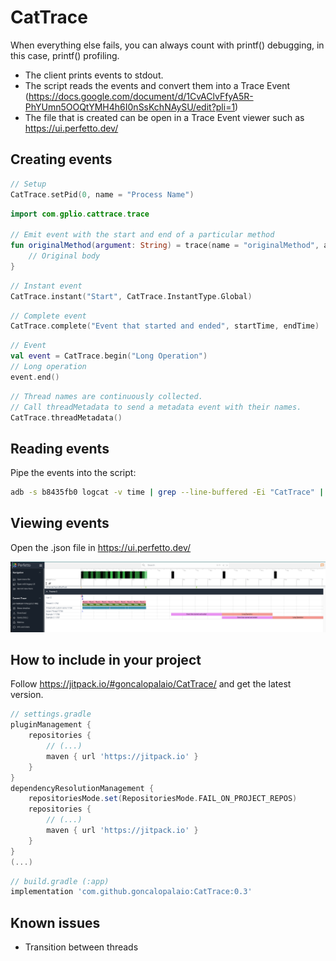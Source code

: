 # CatTrace

When everything else fails, you can always count with printf() debugging, in this case, printf() profiling.

- The client prints events to stdout.
- The script reads the events and convert them into a Trace Event (https://docs.google.com/document/d/1CvAClvFfyA5R-PhYUmn5OOQtYMH4h6I0nSsKchNAySU/edit?pli=1)
- The file that is created can be open in a Trace Event viewer such as https://ui.perfetto.dev/

## Creating events

```kotlin
// Setup
CatTrace.setPid(0, name = "Process Name")    
```

```kotlin
import com.gplio.cattrace.trace

// Emit event with the start and end of a particular method
fun originalMethod(argument: String) = trace(name = "originalMethod", arguments = mapOf("argument" to argument)) {
    // Original body
}
```

```kotlin
// Instant event
CatTrace.instant("Start", CatTrace.InstantType.Global)
```

```kotlin
// Complete event
CatTrace.complete("Event that started and ended", startTime, endTime)
```

```kotlin
// Event
val event = CatTrace.begin("Long Operation")
// Long operation
event.end()
```

```kotlin
// Thread names are continuously collected.
// Call threadMetadata to send a metadata event with their names.
CatTrace.threadMetadata()
```

## Reading events

Pipe the events into the script:

```bash
adb -s b8435fb0 logcat -v time | grep --line-buffered -Ei "CatTrace" | python3 cattrace.py

```
## Viewing events

Open the .json file in https://ui.perfetto.dev/

![](https://github.com/goncalopalaio/CatTrace/blob/main/screenshots/screen1.png?raw=true)

## How to include in your project

Follow https://jitpack.io/#goncalopalaio/CatTrace/ and get the latest version.

```groovy
// settings.gradle
pluginManagement {
    repositories {
        // (...)
        maven { url 'https://jitpack.io' }
    }
}
dependencyResolutionManagement {
    repositoriesMode.set(RepositoriesMode.FAIL_ON_PROJECT_REPOS)
    repositories {
        // (...)
        maven { url 'https://jitpack.io' }
    }
}
(...)
```

```groovy
// build.gradle (:app)
implementation 'com.github.goncalopalaio:CatTrace:0.3'
```

## Known issues

- Transition between threads
